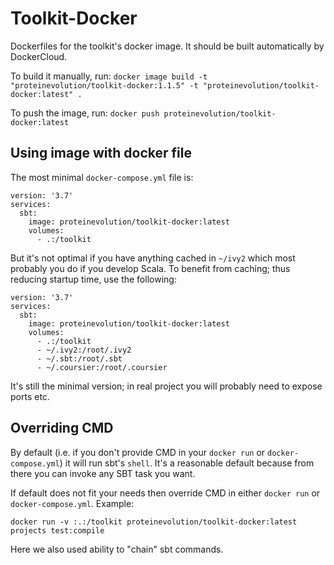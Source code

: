 # Toolkit-Docker
Dockerfiles for the toolkit's docker image. It should be built automatically by DockerCloud.

To build it manually, run:
``docker image build -t "proteinevolution/toolkit-docker:1.1.5" -t "proteinevolution/toolkit-docker:latest" .``

To push the image, run:
``docker push proteinevolution/toolkit-docker:latest``

## Using image with docker file

The most minimal `docker-compose.yml` file is:

```
version: '3.7'
services:
  sbt:
    image: proteinevolution/toolkit-docker:latest
    volumes:
      - .:/toolkit
```

But it's not optimal if you have anything cached in `~/ivy2` which most probably you do if you develop Scala. To benefit from caching; thus reducing startup time, use the following:

```
version: '3.7'
services:
  sbt:
    image: proteinevolution/toolkit-docker:latest
    volumes:
      - .:/toolkit
      - ~/.ivy2:/root/.ivy2
      - ~/.sbt:/root/.sbt
      - ~/.coursier:/root/.coursier
```

It's still the minimal version; in real project you will probably need to expose ports etc.

## Overriding CMD

By default (i.e. if you don't provide CMD in your `docker run` or `docker-compose.yml`) it will run sbt's `shell`. It's a reasonable default because from there you can invoke any SBT task you want.

If default does not fit your needs then override CMD in either `docker run` or `docker-compose.yml`. Example:

```
docker run -v :.:/toolkit proteinevolution/toolkit-docker:latest projects test:compile
```

Here we also used ability to "chain" sbt commands.
